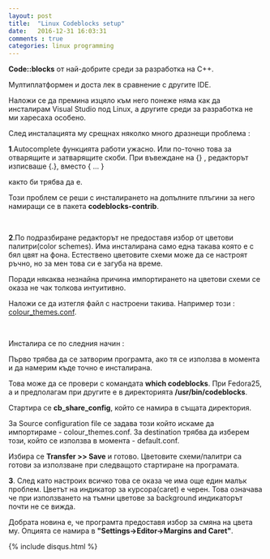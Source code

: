 ```yaml
---
layout: post
title:  "Linux Codeblocks setup"
date:   2016-12-31 16:03:31
comments : true
categories: linux programming
---
```


**Code::blocks** от най-добрите среди за разработка на C++.

Мултиплатформен и доста лек в сравнение с другите IDE. 

Наложи се да премина изцяло към него понеже няма как да инсталирам Visual Studio под Linux, а другите среди за разработка не ми харесаха особено. 

След инсталацията му срещнах няколко много дразнещи проблема : 


**1**.Autocomplete функцията работи ужасно.
Или по-точно това за отварящите и затварящите скоби.
При въвеждане на {} , редакторът изписваше {.}, вместо 
{
...
}

както би трябва да е.

Този проблем се реши с инсталирането на допълните плъгини за него
намиращи се в пакета **codeblocks-contrib**.

&nbsp;

**2**.По подразбиране редакторът не предоставя избор от цветови палитри(color schemes). Има инсталирана само една такава която е с бял цвят на фона. Естествено цветовите схеми може да се настроят ръчно, но за мен това си е загуба на време. 

Поради някаква незнайна причина импортирането на цветови схеми се оказа не чак толкова интуитивно. 

Наложи се да изтегля файл с настроени такива. Например този : [colour_themes.conf](https://gist.github.com/yzhong52/6852140faa233408de67).

&nbsp;

Инсталира се по следния начин : 


Първо трябва да се затворим програмта, ако тя се използва в момента и да намерим къде точно е инсталирана.

Това може да се провери с командата **which codeblocks**. 
При Fedora25, а и предполагам при другите е в директорията **/usr/bin/codeblocks**. 


Стартира се **cb_share_config**, който се намира в същата директория.

За Source configuration file се задава този който искаме да импортираме - 
colour_themes.conf. За destination трябва да изберем този, който се използва в момента - default.conf. 

Избира се **Transfer >> Save** и готово. Цветовите схеми/палитри са готови за използване при следващото стартиране на програмата. 




**3**. След като настроих всичко това се оказа че има още един малък проблем. 
Цветът на индикатор за курсора(caret) е черен. Това означава че при използването на тъмни цветове за background индикаторът почти не се вижда. 

Добрата новина е, че програмта предоставя избор за смяна на цвета му.
Опцията се намира в **"Settings->Editor->Margins and Caret"**.


{% include disqus.html %}
